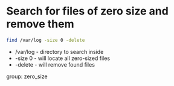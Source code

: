 # Search for files of zero size and remove them

```bash
find /var/log -size 0 -delete
```

- /var/log - directory to search inside
- -size 0 - will locate all zero-sized files
- -delete - will remove found files

group: zero_size
